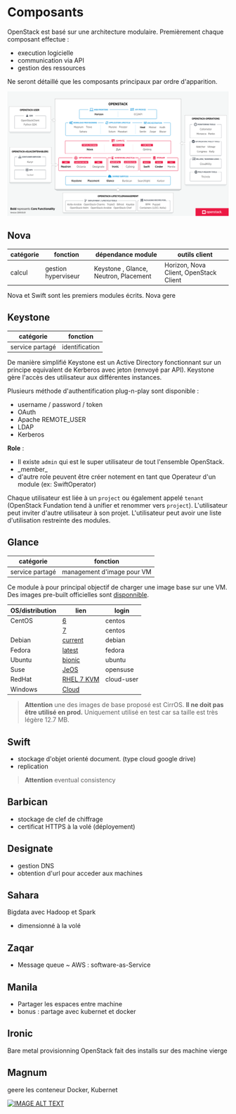 # Composants

OpenStack est basé sur une architecture modulaire.
Premièrement chaque composant effectue :
- execution logicielle
- communication via API
- gestion des ressources



Ne seront détaillé que les composants principaux par ordre d'apparition. 


[//]: <> (src image : https://www.openstack.org/software/)
![title](assets/modules.svg)



## Nova
|catégorie  		|fonction				|dépendance module 						|outils client 							|
|---				|---					|---									|----									|
|calcul				| gestion hyperviseur 	| Keystone , Glance, Neutron, Placement | Horizon, Nova Client, OpenStack Client| 

Nova et Swift sont les premiers modules écrits. Nova gere 



## Keystone
|catégorie  		|fonction							|
|---				|---								|
|service partagé	|identification						| 

De manière simplifié Keystone est un Active Directory fonctionnant sur un principe equivalent de Kerberos avec jeton (renvoyé par API).
Keystone gère l'accès des utilisateur aux différentes instances.

Plusieurs méthode d'authentification plug-n-play sont disponible :
- username / password / token
- OAuth
- Apache REMOTE_USER
- LDAP
- Kerberos

**Role** : 
- Il existe `admin` qui est le super utilisateur de tout l'ensemble OpenStack.
- \_member\_
- d'autre role peuvent être créer notement en tant que Operateur d'un module (ex: SwiftOperator)

Chaque utilisateur est liée à un `project` ou également appelé `tenant` (OpenStack Fundation tend à unifier et renommer vers `project`). 
L'utilisateur peut inviter d'autre utilisateur à son projet.
L'utilisateur peut avoir une liste d'utilisation restreinte des modules.  

## Glance
|catégorie  		|fonction							|
|---				|---								|
|service partagé	|management d'image pour VM			|

Ce module à pour principal objectif de charger une image base sur une VM. Des images pre-built officielles sont [disponnible](https://docs.openstack.org/image-guide/obtain-images.html). 

| OS/distribution 	|  lien | login |
|-----------------	|-------|-------|
|CentOS				| [6](http://cloud.centos.org/centos/6/images/)|centos|
|					| [7](http://cloud.centos.org/centos/7/images/)|centos|
|Debian				| [current](http://cdimage.debian.org/cdimage/openstack/)|debian|
|Fedora				| [latest](https://alt.fedoraproject.org/cloud/)		|fedora|
|Ubuntu				| [bionic](https://cloud-images.ubuntu.com/bionic/current/bionic-server-cloudimg-amd64.img)|ubuntu|
|Suse				| [JeOS](https://software.opensuse.org/distributions/leap#JeOS-ports)|opensuse|
|RedHat				| [RHEL 7 KVM](https://access.redhat.com/downloads/content/69/ver=/rhel---7/x86_64/product-downloads)|cloud-user|
|Windows			| [Cloud](https://cloudbase.it/windows-cloud-images/)||


> **Attention** une des images de base proposé est CirrOS. **Il ne doit pas être utilisé en prod.** Uniquement utilisé en test car sa taille est très légère 12.7 MB.


## Swift

- stockage d'objet orienté document. (type cloud google drive)
- replication

> **Attention** eventual consistency

## Barbican
- stockage de clef de chiffrage
- certificat HTTPS à la volé (déployement)

## Designate

- gestion DNS
- obtention d'url pour acceder aux machines 

## Sahara 
Bigdata avec Hadoop et Spark
- dimensionné à la volé

## Zaqar
- Message queue ~ AWS : software-as-Service

## Manila
- Partager les espaces entre machine 
- bonus : partage avec kubernet et docker

## Ironic
Bare metal provisionning 
OpenStack fait des installs sur des machine vierge

## Magnum
geere les conteneur
Docker, Kubernet 





[![IMAGE ALT TEXT](http://img.youtube.com/vi/4oYtaNc_35I/0.jpg)](http://www.youtube.com/watch?v=4oYtaNc_35I "OpenStack Compute 101") 
